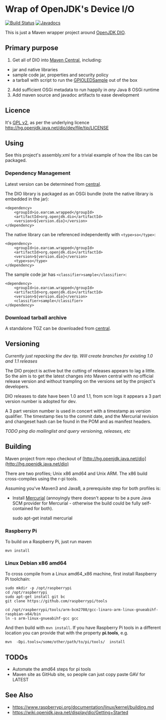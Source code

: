 # Wrap of OpenJDK's Device I/O

[![Build Status](https://travis-ci.org/earcam/org.openjdk.dio.svg?branch=master)](https://travis-ci.org/earcam/org.openjdk.dio)
[![Javadocs](http://www.javadoc.io/badge/io.earcam.wrapped/org.openjdk.dio.svg?color=yellowgreen)](http://www.javadoc.io/doc/io.earcam.wrapped/org.openjdk.dio)

This is just a Maven wrapper project around [OpenJDK DIO](https://wiki.openjdk.java.net/display/dio/Main).
 
## Primary purpose

1. Get all of DIO into [Maven Central](http://search.maven.org/), including:
  * jar and native libraries
  * sample code jar, properties and security policy
  * a tarball with script to run the [GPIOLEDSample](http://hg.openjdk.java.net/dio/dev/file/tip/samples/gpio/src/dio/gpio/GPIOLEDSample.java) out of the box
2. Add sufficient OSGi metadata to run happily in _any_ Java 8 OSGi runtime
3. Add maven source and javadoc artifacts to ease development

## Licence

It's [GPL v2](https://www.gnu.org/licenses/old-licenses/gpl-2.0.en.html), as per the underlying licence http://hg.openjdk.java.net/dio/dev/file/tip/LICENSE


## Using
See this project's assembly.xml for a trivial example of how the libs can be packaged.

### Dependency Management

Latest version can be determined from [central](http://search.maven.org/#search%7Cga%7C1%7Ca%3A%22org.openjdk.dio%22%20AND%20g%3A%22io.earcam.wrapped%22).

The DIO library is packaged as an OSGi bundle (note the native library is embedded in the jar):

	<dependency>
		<groupId>io.earcam.wrapped</groupId>
		<artifactId>org.openjdk.dio</artifactId>
		<version>${version.dio}</version>
	</dependency>


The native library can be referenced independently with `<type>so</type>`:
 
	<dependency>
		<groupId>io.earcam.wrapped</groupId>
		<artifactId>org.openjdk.dio</artifactId>
		<version>${version.dio}</version>
		<type>so</type>
	</dependency>

The sample code jar has `<classifier>sample</classifier>`:

	<dependency>
		<groupId>io.earcam.wrapped</groupId>
		<artifactId>org.openjdk.dio</artifactId>
		<version>${version.dio}</version>
		<classifier>sample</classifier>
	</dependency>


### Download tarball archive

A standalone TGZ can be downloaded from [central](http://search.maven.org/#search%7Cga%7C1%7Ca%3A%22org.openjdk.dio%22%20AND%20g%3A%22io.earcam.wrapped%22).

## Versioning

_Currently just repacking the dev tip. Will create branches for existing 1.0 and 1.1 releases_

The DIO project is active but the cutting of releases appears to lag a little.  So the aim is to get the latest changes into Maven central with no official release version and without trampling on the versions set by the project's developers.

DIO releases to date have been 1.0 and 1.1, from scm logs it appears a 3 part version number is adopted for dev.

A 3 part version number is used in concert with a timestamp as version qualifier.  The timestamp ties to the commit date, and the Mercurial revision and changeset hash can be found in the POM and as manifest headers.

_TODO ping dio mailinglist and query versioning, releases, etc_

## Building

Maven project from repo checkout of [http://hg.openjdk.java.net/dio](http://hg.openjdk.java.net/dio)

There are two profiles; Unix x86 amd64 and Unix ARM.  The x86 build cross-compiles using the r-pi tools.

Assuming you've Maven3 and Java8, a prerequisite step for both profiles is:

* Install [Mercurial](https://www.mercurial-scm.org/) (annoyingly there doesn't appear to be a pure Java SCM provider for Mercurial - otherwise the build could be fully self-contained for both).

	sudo apt-get install mercurial


### Raspberry Pi
To build on a Raspberry Pi, just run maven 

	mvn install


### Linux Debian x86 amd64

To cross compile from a Linux amd64_x86 machine, first install Raspberry Pi toolchain:

	sudo mkdir -p /opt/raspberrypi
	cd /opt/raspberrypi
	sudo apt-get install git bc
	git clone https://github.com/raspberrypi/tools
	
	cd /opt/raspberrypi/tools/arm-bcm2708/gcc-linaro-arm-linux-gnueabihf-raspbian-x64/bin
	ln -s arm-linux-gnueabihf-gcc gcc		

And then build with `mvn install`.  If you have Raspberry Pi tools in a different location you can provide that with the property **pi.tools**, e.g.
	
	mvn  -Dpi.tools=/some/other/path/to/pi/tools/  install

## TODOs
* Automate the amd64 steps for pi tools
* Maven site as GitHub site, so people can just copy paste GAV for LATEST

## See Also
* https://www.raspberrypi.org/documentation/linux/kernel/building.md
* https://wiki.openjdk.java.net/display/dio/Getting+Started
